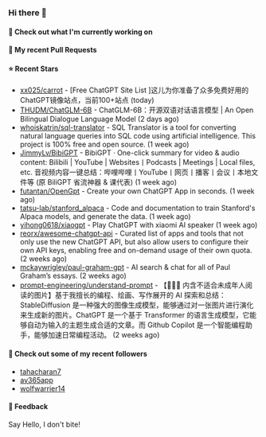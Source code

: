 ### Hi there 👋

#### 👷 Check out what I'm currently working on

#### 🔨 My recent Pull Requests


#### ⭐ Recent Stars

- [xx025/carrot](https://github.com/xx025/carrot) - [Free ChatGPT Site List ]这儿为你准备了众多免费好用的ChatGPT镜像站点，当前100&#43;站点 (today)
- [THUDM/ChatGLM-6B](https://github.com/THUDM/ChatGLM-6B) - ChatGLM-6B：开源双语对话语言模型  | An Open Bilingual Dialogue Language Model (2 days ago)
- [whoiskatrin/sql-translator](https://github.com/whoiskatrin/sql-translator) - SQL Translator is a tool for converting natural language queries into SQL code using artificial intelligence. This project is 100% free and open source. (1 week ago)
- [JimmyLv/BibiGPT](https://github.com/JimmyLv/BibiGPT) - BibiGPT · One-click summary for video &amp;  audio content: Bilibili | YouTube | Websites丨Podcasts | Meetings | Local files, etc. 音视频内容一键总结：哔哩哔哩丨YouTube丨网页丨播客丨会议丨本地文件等 (原 BiliGPT 省流神器 &amp; 课代表) (1 week ago)
- [futantan/OpenGpt](https://github.com/futantan/OpenGpt) - Create your own ChatGPT App in seconds. (1 week ago)
- [tatsu-lab/stanford_alpaca](https://github.com/tatsu-lab/stanford_alpaca) - Code and documentation to train Stanford&#39;s Alpaca models, and generate the data. (1 week ago)
- [yihong0618/xiaogpt](https://github.com/yihong0618/xiaogpt) - Play ChatGPT with xiaomi AI speaker (1 week ago)
- [reorx/awesome-chatgpt-api](https://github.com/reorx/awesome-chatgpt-api) - Curated list of apps and tools that not only use the new ChatGPT API, but also allow users to configure their own API keys, enabling free and on-demand usage of their own quota. (2 weeks ago)
- [mckaywrigley/paul-graham-gpt](https://github.com/mckaywrigley/paul-graham-gpt) - AI search &amp; chat for all of Paul Graham’s essays. (2 weeks ago)
- [prompt-engineering/understand-prompt](https://github.com/prompt-engineering/understand-prompt) - 【🔞🔞🔞 内含不适合未成年人阅读的图片】基于我擅长的编程、绘画、写作展开的 AI 探索和总结：StableDiffusion 是一种强大的图像生成模型，能够通过对一张图片进行演化来生成新的图片。ChatGPT 是一个基于 Transformer 的语言生成模型，它能够自动为输入的主题生成合适的文章。而 Github Copilot 是一个智能编程助手，能够加速日常编程活动。 (2 weeks ago)

#### 👯 Check out some of my recent followers

- [tahacharan7](https://github.com/tahacharan7)
- [av365app](https://github.com/av365app)
- [wolfwarrier14](https://github.com/wolfwarrier14)

#### 💬 Feedback

Say Hello, I don't bite!